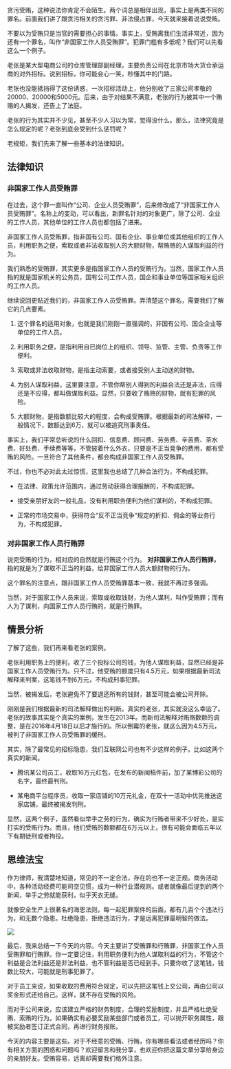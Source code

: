 贪污受贿，这种说法你肯定不会陌生。两个词总是相伴出现，事实上是两类不同的罪名。前面我们讲了跟贪污相关的贪污罪、非法侵占罪，今天就来接着说说受贿。

不要以为受贿只是当官的需要担心的事情。事实上，受贿离我们生活非常近，因为还有一个罪名，叫作“非国家工作人员受贿罪”。犯罪门槛有多低呢？我们可以先看这么一个例子。

老张是某大型电商公司的仓库管理部副经理，主要负责公司在北京市场大货仓承运商的对外招标。说到招标，你可能会心一笑，秒懂其中的门路。

老张也没能抵挡得了这份诱惑，一次招标活动上，他分别收了三家公司孝敬的20000、20000和5000元。后来，由于对结果不满意，老张的行为被其中一个贿赂的人揭发，还告上了法庭。

老张的行为其实并不少见，甚至不少人习以为常，觉得没什么。那么，法律究竟是怎么规定的呢？老张到底会受到什么惩罚呢？

老规矩，我们先来了解一些基本的法律知识。

## 法律知识

### 非国家工作人员受贿罪

在过去，这个罪一直叫作“公司、企业人员受贿罪”，后来修改成了“非国家工作人员受贿罪”。名称上的变动，可以看出，新罪名针对的对象更广，除了公司、企业的工作人员，其他单位的工作人员也都包括了进来。

非国家工作人员受贿罪，指非国有公司、国有企业、事业单位或其他组织的工作人员，利用职务之便，索取或者非法收取别人的大额财物，帮贿赂的人谋取利益的行为。

我们熟悉的受贿罪，其实更多是指国家工作人员的受贿行为。当然，国家工作人员指的就是国家机关的公务员，国有公司工作人员，国企和事业单位等国家相关组织的工作人员。

继续说回更贴近我们的，非国家工作人员受贿罪。弄清楚这个罪名，需要我们了解它的几点要素。

1. 这个罪名的适用对象，也就是我们刚刚一直强调的，非国有公司、国企企业等单位的工作人员。

2. 利用职务之便，是指利用自已岗位上的组织、领导、监管、主管、负责等工作便利。

3. 索取或非法收取财物，是指主动索要，或者接受别人主动送的财物。

4. 为别人谋取利益，这里要注意，不管你帮别人得到的利益合法还是非法，应得还是不应得，都叫做谋取利益。显然，只要收了贿赂的财物，就有犯罪的风险。

5. 大额财物，是指数额比较大的程度，会构成受贿罪。根据最新的司法解释，一般情况下，数额达到6万，就可以被追究刑事责任。


事实上，我们平常总听说的什么回扣、信息费、顾问费、劳务费、辛苦费、茶水费、好处费、手续费等等，不管披着什么外衣，只要是不正当竞争的费用，都有受贿的风险。一旦符合了其他条件，都会构成非国家工作人员受贿罪。

不过，你也不必对此太过惊慌，这里我也总结了几种合法行为，不构成犯罪。

- 在法律、政策允许范围内，通过劳动获得合理报酬的，不构成犯罪。

- 接受亲朋好友的一般礼品，没有利用职务便利为他们谋利的，不构成犯罪。

- 正常的市场交易中，获得符合“反不正当竞争“规定的折扣、佣金的等业务行为，不构成犯罪。


### 对非国家工作人员行贿罪

说完受贿的行为，相对应的自然就是行贿这个行为。 **对非国家工作人员行贿罪，** 指的就是为了谋取不正当的利益，给非国家工作人员大额财物的行为。

这个罪名的注意点，跟非国家工作人员受贿罪基本一致，我就不再过多强调。

当然，对于国家工作人员来说，索取或收取钱财，为他人谋利，叫作受贿罪；而有人为了谋利，向国家工作人员行贿的，就是行贿罪。

## 情景分析

了解了这些，我们再来看老张的案例。

老张利用职务上的便利，收了三个投标公司的钱，为他人谋取利益，显然已经是非国家工作人员受贿行为。只不过，他受贿的额度只有4.5万元，如果根据最新司法解释来判案，这笔钱不到6万元，不构成刑事犯罪。

当然，被揭发后，老张避免不了要退还所有的钱财，甚至可能会被公司开除。

刚刚是我们根据最新的司法解释做出的判断。真实的老张，其实就没这么幸运了。老张的故事其实是个真实的案例，发生在2013年。而新司法解释对贿赂数额的调整，是在2016年4月18日以后才施行的。所以倒霉的老张，就这么因为4.5万元，被判了非国家工作人员受贿罪的缓刑。

其实，除了最常见的招标隐患，我们互联网公司也有不少这样的例子。比如这两个真实的新闻。

- 腾讯某公司员工，收取16万元红包，在发布的新闻稿件前，加了某博彩公司的名字，最终最判刑。

- 某电商平台程序员，收取一家店铺的10万元礼金，在双十一活动中优先推送这家店铺，最终被揭发判刑。


显然，这两个例子，虽然看似举手之劳的行为，确实为行贿者带来不少好处，是实打实的受贿行为。而且，他们受贿的数额都在6万元以上，很有可能会面临五年以下有期徒刑或者拘役。

## 思维法宝

作为律师，我清楚地知道，常见的不一定合法，存在的也不一定正规。商务活动中，各种活动经费可能司空见惯，成为一种行业潜规则。或者就像最后提到的两个新闻，举手之劳就能获利，似乎天衣无缝。

就像安全生产上很著名的海恩法则，每一起犯罪案件的后面，都有几百个个违法行为，和无数个隐患。杜绝隐患，拒绝违法行为，才是远离犯罪最明智的做法。

![](https://static001.geekbang.org/resource/image/78/27/78a719798c936d8caeb772428a8aa427.jpg?wh=1142*885)

最后，我来总结一下今天的内容。今天主要讲了受贿罪和行贿罪，非国家工作人员受贿罪和行贿罪。你一定要记住，利用职务便利为他人谋取利益的行为，不管这个利益是合法利益还是非法利益，也不管利益是否已经到手。只要你收了这笔钱，钱数比较大，可能就是刑事犯罪了。

对于员工来说，如果收取的费用符合规定，可以先把这笔钱上交公司，再由公司以奖金形式还给自己。这样，就不存在受贿的风险。

而对于公司来说，应该建立严格的财务制度，合理的奖励制度，并且严格杜绝受贿、索贿的行为。如果确实有必要奖励某些部门或者员工，可以抛开职务属性，跟被奖励者签订正式合同，再进行财务报账。

今天的内容主要是这些。对于不经意的受贿、行贿，你有哪些看法或者经历吗？你有相关方面的困惑和问题吗？欢迎留言和我分享，也欢迎你把这篇文章分享给身边的亲朋好友。受贿容易，远离却需要我们格外注意。